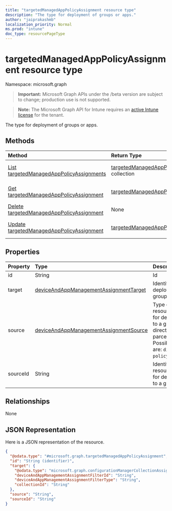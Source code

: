 ```yaml
---
title: "targetedManagedAppPolicyAssignment resource type"
description: "The type for deployment of groups or apps."
author: "jaiprakashmb"
localization_priority: Normal
ms.prod: "intune"
doc_type: resourcePageType
---
```


# targetedManagedAppPolicyAssignment resource type

Namespace: microsoft.graph

> **Important:** Microsoft Graph APIs under the /beta version are subject to change; production use is not supported.

> **Note:** The Microsoft Graph API for Intune requires an [active Intune license](https://go.microsoft.com/fwlink/?linkid=839381) for the tenant.

The type for deployment of groups or apps.

## Methods
|Method|Return Type|Description|
|:---|:---|:---|
|[List targetedManagedAppPolicyAssignments](../api/intune-mam-targetedmanagedapppolicyassignment-list.md)|[targetedManagedAppPolicyAssignment](../resources/intune-mam-targetedmanagedapppolicyassignment.md) collection|List properties and relationships of the [targetedManagedAppPolicyAssignment](../resources/intune-mam-targetedmanagedapppolicyassignment.md) objects.|
|[Get targetedManagedAppPolicyAssignment](../api/intune-mam-targetedmanagedapppolicyassignment-get.md)|[targetedManagedAppPolicyAssignment](../resources/intune-mam-targetedmanagedapppolicyassignment.md)|Read properties and relationships of the [targetedManagedAppPolicyAssignment](../resources/intune-mam-targetedmanagedapppolicyassignment.md) object.|
|[Delete targetedManagedAppPolicyAssignment](../api/intune-mam-targetedmanagedapppolicyassignment-delete.md)|None|Deletes a [targetedManagedAppPolicyAssignment](../resources/intune-mam-targetedmanagedapppolicyassignment.md).|
|[Update targetedManagedAppPolicyAssignment](../api/intune-mam-targetedmanagedapppolicyassignment-update.md)|[targetedManagedAppPolicyAssignment](../resources/intune-mam-targetedmanagedapppolicyassignment.md)|Update the properties of a [targetedManagedAppPolicyAssignment](../resources/intune-mam-targetedmanagedapppolicyassignment.md) object.|

## Properties
|Property|Type|Description|
|:---|:---|:---|
|id|String|Id|
|target|[deviceAndAppManagementAssignmentTarget](../resources/intune-shared-deviceandappmanagementassignmenttarget.md)|Identifier for deployment to a group or app|
|source|[deviceAndAppManagementAssignmentSource](../resources/intune-shared-deviceandappmanagementassignmentsource.md)|Type of resource used for deployment to a group, direct or parcel/policySet. Possible values are: `direct`, `policySets`.|
|sourceId|String|Identifier for resource used for deployment to a group|

## Relationships
None

## JSON Representation
Here is a JSON representation of the resource.
<!-- {
  "blockType": "resource",
  "keyProperty": "id",
  "@odata.type": "microsoft.graph.targetedManagedAppPolicyAssignment"
}
-->
``` json
{
  "@odata.type": "#microsoft.graph.targetedManagedAppPolicyAssignment",
  "id": "String (identifier)",
  "target": {
    "@odata.type": "microsoft.graph.configurationManagerCollectionAssignmentTarget",
    "deviceAndAppManagementAssignmentFilterId": "String",
    "deviceAndAppManagementAssignmentFilterType": "String",
    "collectionId": "String"
  },
  "source": "String",
  "sourceId": "String"
}
```

